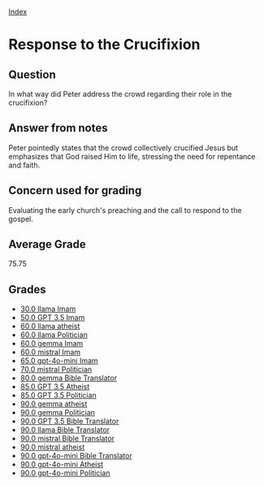 
[Index](../index.md)
# Response to the Crucifixion
## Question
In what way did Peter address the crowd regarding their role in the crucifixion?

## Answer from notes
Peter pointedly states that the crowd collectively crucified Jesus but emphasizes that God raised Him to life, stressing the need for repentance and faith.

## Concern used for grading
Evaluating the early church's preaching and the call to respond to the gospel.

## Average Grade
75.75

## Grades
 * [30.0 llama Imam](../answers/llama_Imam/Response_to_the_Crucifixion.md)
 * [50.0 GPT 3.5 Imam](../answers/GPT_3.5_Imam/Response_to_the_Crucifixion.md)
 * [60.0 llama atheist](../answers/llama_atheist/Response_to_the_Crucifixion.md)
 * [60.0 llama Politician](../answers/llama_Politician/Response_to_the_Crucifixion.md)
 * [60.0 gemma Imam](../answers/gemma_Imam/Response_to_the_Crucifixion.md)
 * [60.0 mistral Imam](../answers/mistral_Imam/Response_to_the_Crucifixion.md)
 * [65.0 gpt-4o-mini Imam](../answers/gpt-4o-mini_Imam/Response_to_the_Crucifixion.md)
 * [70.0 mistral Politician](../answers/mistral_Politician/Response_to_the_Crucifixion.md)
 * [80.0 gemma Bible Translator](../answers/gemma_Bible_Translator/Response_to_the_Crucifixion.md)
 * [85.0 GPT 3.5 Atheist](../answers/GPT_3.5_Atheist/Response_to_the_Crucifixion.md)
 * [85.0 GPT 3.5 Politician](../answers/GPT_3.5_Politician/Response_to_the_Crucifixion.md)
 * [90.0 gemma atheist](../answers/gemma_atheist/Response_to_the_Crucifixion.md)
 * [90.0 gemma Politician](../answers/gemma_Politician/Response_to_the_Crucifixion.md)
 * [90.0 GPT 3.5 Bible Translator](../answers/GPT_3.5_Bible_Translator/Response_to_the_Crucifixion.md)
 * [90.0 llama Bible Translator](../answers/llama_Bible_Translator/Response_to_the_Crucifixion.md)
 * [90.0 mistral Bible Translator](../answers/mistral_Bible_Translator/Response_to_the_Crucifixion.md)
 * [90.0 mistral atheist](../answers/mistral_atheist/Response_to_the_Crucifixion.md)
 * [90.0 gpt-4o-mini Bible Translator](../answers/gpt-4o-mini_Bible_Translator/Response_to_the_Crucifixion.md)
 * [90.0 gpt-4o-mini Atheist](../answers/gpt-4o-mini_Atheist/Response_to_the_Crucifixion.md)
 * [90.0 gpt-4o-mini Politician](../answers/gpt-4o-mini_Politician/Response_to_the_Crucifixion.md)
